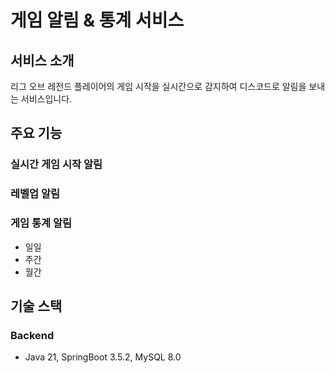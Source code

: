 # 게임 알림 & 통계 서비스

## 서비스 소개
리그 오브 레전드 플레이어의 게임 시작을 실시간으로 감지하여 디스코드로 알림을 보내는 서비스입니다.

## 주요 기능
### 실시간 게임 시작 알림

### 레벨업 알림

### 게임 통계 알림
- 일일
- 주간
- 월간

## 기술 스택
### Backend
- Java 21, SpringBoot 3.5.2, MySQL 8.0